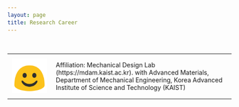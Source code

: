 ```yaml
---
layout: page
title: Research Career
---
```


<br/>

<div id="image-table">
    <table>
	    <tr>
    	    <td style="padding:10px">
        	    <img src="/assets/img/test.png" width="400"/>
      	    </td>
	    <td style="padding:10px">
		    Affiliation: Mechanical Design Lab (https://mdam.kaist.ac.kr). with Advanced Materials, Department of Mechanical Engineering, Korea Advanced Institute of Science and Technology (KAIST)
            </td>
        </tr>
    </table>
</div>

<br/>
